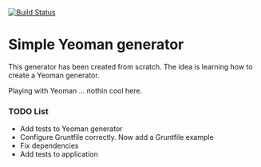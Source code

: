 [![Build Status](https://travis-ci.org/JuanMaRuiz/simple-yeoman-generator.svg?branch=master)](https://travis-ci.org/JuanMaRuiz/simple-yeoman-generator)
# Simple Yeoman generator
This generator has been created from scratch. The idea is learning how to create a Yeoman generator.

Playing with Yeoman ... nothin cool here.

### TODO List
* Add tests to Yeoman generator
* Configure Gruntfile correctly. Now add a Gruntfile example
* Fix dependencies
* Add tests to application

